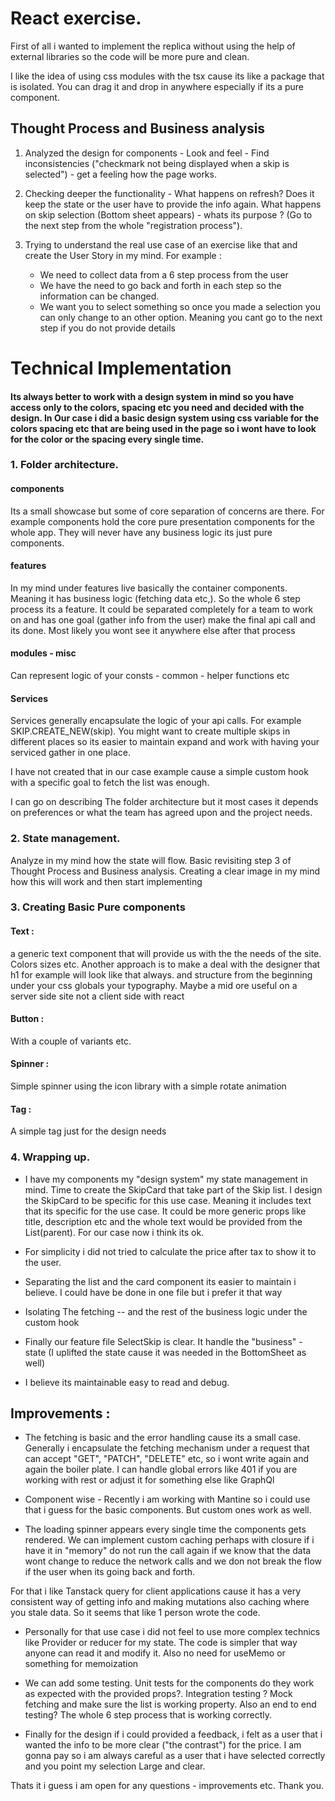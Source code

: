 # React exercise.

First of all i wanted to implement the replica without using the help of external libraries so the code will be more pure and clean.

I like the idea of using css modules with the tsx cause its like a package that is isolated. You can drag it and drop in anywhere especially if its a pure component.

## Thought Process and Business analysis

1. Analyzed the design for components - Look and feel - Find inconsistencies ("checkmark not being displayed when a skip is selected") - get a feeling how the page works.

2. Checking deeper the functionality - What happens on refresh? Does it keep the state or the user have to provide the info again. What happens on skip selection (Bottom sheet appears) - whats its purpose ? (Go to the next step from the whole "registration process").

3. Trying to understand the real use case of an exercise like that and create the User Story in my mind. For example :
   - We need to collect data from a 6 step process from the user
   - We have the need to go back and forth in each step so the information can be changed.
   - We want you to select something so once you made a selection you can only change to an other option. Meaning you cant go to the next step if you do not provide details

# Technical Implementation

#### Its always better to work with a design system in mind so you have access only to the colors, spacing etc you need and decided with the design. In Our case i did a basic design system using css variable for the colors spacing etc that are being used in the page so i wont have to look for the color or the spacing every single time.

### 1. Folder architecture.

#### components

Its a small showcase but some of core separation of concerns are there. For example components hold the core pure presentation components for the whole app. They will never have any business logic its just pure components.

#### features

In my mind under features live basically the container components. Meaning it has business logic (fetching data etc,). So the whole 6 step process its a feature. It could be separated completely for a team to work on and has one goal (gather info from the user) make the final api call and its done. Most likely you wont see it anywhere else after that process

#### modules - misc

Can represent logic of your consts - common - helper functions etc

#### Services

Services generally encapsulate the logic of your api calls. For example SKIP.CREATE_NEW(skip). You might want to create multiple skips in different places so its easier to maintain expand and work with having your serviced gather in one place.

I have not created that in our case example cause a simple custom hook with a specific goal to fetch the list was enough.

I can go on describing The folder architecture but it most cases it depends on preferences or what the team has agreed upon and the project needs.

### 2. State management.

Analyze in my mind how the state will flow. Basic revisiting step 3 of Thought Process and Business analysis. Creating a clear image in my mind how this will work and then start implementing

### 3. Creating Basic Pure components

#### Text :

a generic text component that will provide us with the the needs of the site. Colors sizes etc. Another approach is to make a deal with the designer that h1 for example will look like that always. and structure from the beginning under your css globals your typography. Maybe a mid ore useful on a server side site not a client side with react

#### Button :

With a couple of variants etc.

#### Spinner :

Simple spinner using the icon library with a simple rotate animation

#### Tag :

A simple tag just for the design needs

### 4. Wrapping up.

- I have my components my "design system" my state management in mind. Time to create the SkipCard that take part of the Skip list. I design the SkipCard to be specific for this use case. Meaning it includes text that its specific for the use case. It could be more generic props like title, description etc and the whole text would be provided from the List(parent). For our case now i think its ok.

- For simplicity i did not tried to calculate the price after tax to show it to the user.

- Separating the list and the card component its easier to maintain i believe. I could have be done in one file but i prefer it that way

- Isolating The fetching -- and the rest of the business logic under the custom hook

- Finally our feature file SelectSkip is clear. It handle the "business" - state (I uplifted the state cause it was needed in the BottomSheet as well)

- I believe its maintainable easy to read and debug.

## Improvements :

- The fetching is basic and the error handling cause its a small case. Generally i encapsulate the fetching mechanism under a request that can accept "GET", "PATCH", "DELETE" etc, so i wont write again and again the boiler plate. I can handle global errors like 401 if you are working with rest or adjust it for something else like GraphQl

- Component wise - Recently i am working with Mantine so i could use that i guess for the basic components. But custom ones work as well.

- The loading spinner appears every single time the components gets rendered. We can implement custom caching perhaps with closure if i have it in "memory" do not run the call again if we know that the data wont change to reduce the network calls and we don not break the flow if the user when its going back and forth.

For that i like Tanstack query for client applications cause it has a very consistent way of getting info and making mutations also caching where you stale data. So it seems that like 1 person wrote the code.

- Personally for that use case i did not feel to use more complex technics like Provider or reducer for my state. The code is simpler that way anyone can read it and modify it. Also no need for useMemo or something for memoization

- We can add some testing. Unit tests for the components do they work as expected with the provided props?. Integration testing ? Mock fetching and make sure the list is working property. Also an end to end testing? The whole 6 step process that is working correctly.

- Finally for the design if i could provided a feedback, i felt as a user that i wanted the info to be more clear ("the contrast") for the price. I am gonna pay so i am always careful as a user that i have selected correctly and you point my selection Large and clear.

Thats it i guess i am open for any questions - improvements etc. Thank you.

